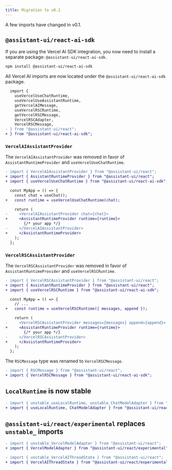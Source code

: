 ```yaml
---
title: Migration to v0.1
---
```


A few imports have changed in v0.1.

## `@assistant-ui/react-ai-sdk`

If you are using the Vercel AI SDK integration, you now need to install a separate package: `@assistant-ui/react-ai-sdk`.

```sh npm2yarn
npm install @assistant-ui/react-ai-sdk
```

All Vercel AI imports are now located under the `@assistant-ui/react-ai-sdk` package.

```diff
  import {
    useVercelUseChatRuntime,
    useVercelUseAssistantRuntime,
    getVercelAIMessage,
    useVercelRSCRuntime,
    getVercelRSCMessage,
    VercelRSCAdapter,
    VercelRSCMessage,
- } from "@assistant-ui/react";
+ } from "@assistant-ui/react-ai-sdk";
```

### `VercelAIAssistantProvider`

The `VercelAIAssistantProvider` was removed in favor of `AssistantRuntimeProvider` and `useVercelUseChatRuntime`.

```diff
- import { VercelAIAssistantProvider } from "@assistant-ui/react";
+ import { AssistantRuntimeProvider } from "@assistant-ui/react";
+ import { useVercelUseChatRuntime } from "@assistant-ui/react-ai-sdk";

  const MyApp = () => {
    const chat = useChat();
+   const runtime = useVercelUseChatRuntime(chat);

    return (
-     <VercelAIAssistantProvider chat={chat}>
+     <AssistantRuntimeProvider runtime={runtime}>
        {/* your app */}
-     </VercelAIAssistantProvider>
+     </AssistantRuntimeProvider>
    );
  };
```

### `VercelRSCAssistantProvider`

The `VercelRSCAssistantProvider` was removed in favor of `AssistantRuntimeProvider` and `useVercelRSCRuntime`.

```diff
- import { VercelRSCAssistantProvider } from "@assistant-ui/react";
+ import { AssistantRuntimeProvider } from "@assistant-ui/react";
+ import { useVercelRSCRuntime } from "@assistant-ui/react-ai-sdk";

  const MyApp = () => {
    // ...
+   const runtime = useVercelRSCRuntime({ messages, append });

    return (
-     <VercelRSCAssistantProvider messages={messages} append={append}>
+     <AssistantRuntimeProvider runtime={runtime}>
        {/* your app */}
-     </VercelRSCAssistantProvider>
+     </AssistantRuntimeProvider>
    );
  };
```

The `RSCMessage` type was renamed to `VercelRSCMessage`.

```diff
- import { RSCMessage } from "@assistant-ui/react";
+ import { VercelRSCMessage } from "@assistant-ui/react-ai-sdk";
```

## `LocalRuntime` is now stable

```diff
- import { unstable_useLocalRuntime, unstable_ChatModelAdapter } from "@assistant-ui/react";
+ import { useLocalRuntime, ChatModelAdapter } from "@assistant-ui/react";
```

## `@assistant-ui/react/experimental` replaces `unstable_` imports

```diff
- import { unstable_VercelModelAdapter } from "@assistant-ui/react";
+ import { VercelModelAdapter } from "@assistant-ui/react/experimental";
```

```diff
- import { unstable_VercelAIThreadState } from "@assistant-ui/react";
+ import { VercelAIThreadState } from "@assistant-ui/react/experimental";
```

